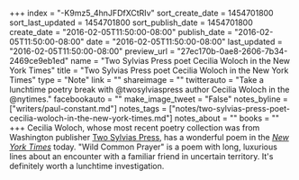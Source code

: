 +++
index = "-K9mz5_4hnJFDfXCtRIv"
sort_create_date = 1454701800
sort_last_updated = 1454701800
sort_publish_date = 1454701800
create_date = "2016-02-05T11:50:00-08:00"
publish_date = "2016-02-05T11:50:00-08:00"
date = "2016-02-05T11:50:00-08:00"
last_updated = "2016-02-05T11:50:00-08:00"
preview_url = "27ec170b-0ae8-2606-7b34-2469ce9eb1ed"
name = "Two Sylvias Press poet Cecilia Woloch in the New York Times"
title = "Two Sylvias Press poet Cecilia Woloch in the New York Times"
type = "Note"
link = ""
shareimage = ""
twitterauto = "Take a lunchtime poetry break with @twosylviaspress author Cecilia Woloch in the @nytimes."
facebookauto = ""
make_image_tweet = "False"
notes_byline = ["writers/paul-constant.md"]
notes_tags = ["notes/two-sylvias-press-poet-cecilia-woloch-in-the-new-york-times.md"]
notes_about = ""
books = ""
+++
Cecilia Woloch, whose most recent poetry collection was from Washington publisher [Two Sylvias Press](http://www.twosylviaspress.com/index.html), has a wonderful poem in the [*New York Times*](http://www.nytimes.com/interactive/2016/02/07/magazine/wild-common-prayer-cecilia-woloch.html?_r=0) today. "Wild Common Prayer" is a poem with long, luxurious lines about an encounter with a familiar friend in uncertain territory. It's definitely worth a lunchtime investigation.